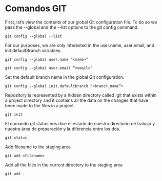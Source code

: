 # Comandos GIT

First, let’s view the contents of our global Git configuration file.
To do so we pass the --global and the --list options to the git config command.

`git config --global --list`

For our purposes, we are only interested in the user.name, user.email, and init.defaultBranch variables.

`git config --global user.name “<name>”`

`git config --global user.email “<email>”`

Set the default branch name in the global Git configuration.

`git config --global init.defaultBranch “<branch_name”>`

Repository is represented by a hidden directory called .git that exists within a project directory and it contains
all the data on the changes that have been made to the files in a project.

`git init`

El comando git status nos dice el estado de nuestro directorio de trabajo y nuestra área de preparación y la diferencia entre los dos.

`git status`

Add filename to the staging area

`git add <filename>`

Add all the files in the current directory to the staging area

`git add .`
